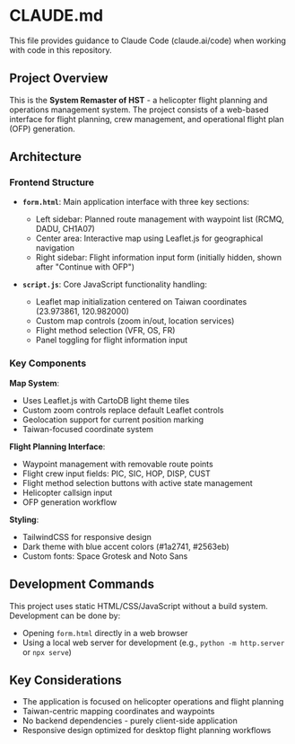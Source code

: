 # CLAUDE.md

This file provides guidance to Claude Code (claude.ai/code) when working with code in this repository.

## Project Overview

This is the **System Remaster of HST** - a helicopter flight planning and operations management system. The project consists of a web-based interface for flight planning, crew management, and operational flight plan (OFP) generation.

## Architecture

### Frontend Structure
- **`form.html`**: Main application interface with three key sections:
  - Left sidebar: Planned route management with waypoint list (RCMQ, DADU, CH1A07)
  - Center area: Interactive map using Leaflet.js for geographical navigation
  - Right sidebar: Flight information input form (initially hidden, shown after "Continue with OFP")

- **`script.js`**: Core JavaScript functionality handling:
  - Leaflet map initialization centered on Taiwan coordinates (23.973861, 120.982000)
  - Custom map controls (zoom in/out, location services)
  - Flight method selection (VFR, OS, FR)
  - Panel toggling for flight information input

### Key Components

**Map System**:
- Uses Leaflet.js with CartoDB light theme tiles
- Custom zoom controls replace default Leaflet controls
- Geolocation support for current position marking
- Taiwan-focused coordinate system

**Flight Planning Interface**:
- Waypoint management with removable route points
- Flight crew input fields: PIC, SIC, HOP, DISP, CUST
- Flight method selection buttons with active state management
- Helicopter callsign input
- OFP generation workflow

**Styling**: 
- TailwindCSS for responsive design
- Dark theme with blue accent colors (#1a2741, #2563eb)
- Custom fonts: Space Grotesk and Noto Sans

## Development Commands

This project uses static HTML/CSS/JavaScript without a build system. Development can be done by:
- Opening `form.html` directly in a web browser
- Using a local web server for development (e.g., `python -m http.server` or `npx serve`)

## Key Considerations

- The application is focused on helicopter operations and flight planning
- Taiwan-centric mapping coordinates and waypoints
- No backend dependencies - purely client-side application
- Responsive design optimized for desktop flight planning workflows